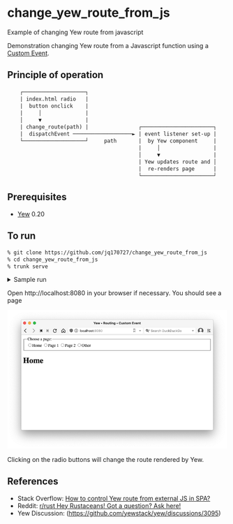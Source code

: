 # change_yew_route_from_js
Example of changing Yew route from javascript

Demonstration changing Yew route from a Javascript function using a [Custom Event](https://developer.mozilla.org/en-US/docs/Web/Events/Creating_and_triggering_events).

## Principle of operation

```
    ┌────────────────────┐ 
    | index.html radio   |
    |  button onclick    |
    |     │              | 
    │     ▼              | 
    | change_route(path) |                ┌───────────────────────┐
    |  dispatchEvent ───────────────────► | event listener set-up |
    └────────────────────┘     path       |  by Yew component     |
                                          |     │                 |
                                          │     ▼                 |
                                          | Yew updates route and │
                                          |  re-renders page      |
                                          └───────────────────────┘
```

## Prerequisites

* [Yew](https://yew.rs/docs/tutorial#prerequisites) 0.20

## To run

```
% git clone https://github.com/jq170727/change_yew_route_from_js
% cd change_yew_route_from_js
% trunk serve
```

<details>
  <summary>
  Sample run
  </summary>
  <pre>
% git clone https://github.com/jq170727/change_yew_route_from_js
  Cloning into 'change_yew_route_from_js'...
  remote: Enumerating objects: 4, done.        
  remote: Counting objects: 100% (4/4), done.        
  remote: Compressing objects: 100% (4/4), done.        
  remote: Total 4 (delta 0), reused 0 (delta 0), pack-reused 0        
  Receiving objects: 100% (4/4), done.
% cd change_yew_route_from_js
% trunk serve
  2023-01-27T00:56:14.138612Z  INFO 📦 starting build
  2023-01-27T00:56:14.138951Z  INFO spawning asset pipelines
  2023-01-27T00:56:20.327100Z  INFO building change-yew-route-from-js
     Compiling proc-macro2 v1.0.50
     Compiling unicode-ident v1.0.6
     Compiling quote v1.0.23
     Compiling syn v1.0.107
     Compiling serde_derive v1.0.152
     Compiling log v0.4.17
     Compiling serde v1.0.152
     Compiling wasm-bindgen-shared v0.2.83
     Compiling cfg-if v1.0.0
     Compiling once_cell v1.17.0
     Compiling bumpalo v3.12.0
     Compiling serde_json v1.0.91
     Compiling itoa v1.0.5
     Compiling ryu v1.0.12
     Compiling wasm-bindgen v0.2.83
     Compiling autocfg v1.1.0
     Compiling futures-core v0.3.25
     Compiling futures-channel v0.3.25
     Compiling futures-sink v0.3.25
     Compiling thiserror v1.0.38
     Compiling version_check v0.9.4
     Compiling memchr v2.5.0
     Compiling futures-task v0.3.25
     Compiling slab v0.4.7
     Compiling percent-encoding v2.2.0
     Compiling pin-project-lite v0.2.9
     Compiling futures-util v0.3.25
     Compiling proc-macro-error-attr v1.0.4
     Compiling form_urlencoded v1.1.0
     Compiling pin-utils v0.1.0
     Compiling futures-io v0.3.25
     Compiling rustversion v1.0.11
     Compiling proc-macro-error v1.0.4
     Compiling indexmap v1.9.2
     Compiling anymap2 v0.13.0
     Compiling prettyplease v0.1.23
     Compiling hashbrown v0.12.3
     Compiling boolinator v2.4.0
     Compiling route-recognizer v0.3.1
     Compiling tracing-core v0.1.30
     Compiling implicit-clone v0.3.5
     Compiling wasm-bindgen-backend v0.2.83
     Compiling wasm-bindgen-macro-support v0.2.83
     Compiling thiserror-impl v1.0.38
     Compiling futures-macro v0.3.25
     Compiling pin-project-internal v1.0.12
     Compiling tracing-attributes v0.1.23
     Compiling yew-macro v0.20.0
     Compiling yew-router-macro v0.17.0
     Compiling wasm-bindgen-macro v0.2.83
     Compiling pin-project v1.0.12
     Compiling tracing v0.1.37
     Compiling futures v0.3.25
     Compiling pinned v0.1.0
     Compiling serde_urlencoded v0.7.1
     Compiling bincode v1.3.3
     Compiling js-sys v0.3.60
     Compiling console_error_panic_hook v0.1.7
     Compiling web-sys v0.3.60
     Compiling wasm-bindgen-futures v0.4.33
     Compiling serde-wasm-bindgen v0.4.5
     Compiling gloo-timers v0.2.6
     Compiling gloo-utils v0.1.6
     Compiling gloo-events v0.1.2
     Compiling gloo-dialogs v0.1.1
     Compiling gloo-render v0.1.1
     Compiling custom-elements v0.2.0
     Compiling gloo-console v0.2.3
     Compiling gloo-file v0.2.3
     Compiling gloo-history v0.1.3
     Compiling gloo-storage v0.2.2
     Compiling gloo-net v0.2.6
     Compiling gloo-worker v0.2.1
     Compiling gloo v0.8.0
     Compiling prokio v0.1.0
     Compiling yew v0.20.0
     Compiling yew-router v0.17.0
     Compiling change-yew-route-from-js v0.1.0 (/tmp/change_yew_route_from_js)
      Finished dev [unoptimized + debuginfo] target(s) in 43.17s
  2023-01-27T00:57:03.807630Z  INFO fetching cargo artifacts
  2023-01-27T00:57:04.310945Z  INFO processing WASM for change-yew-route-from-js
  2023-01-27T00:57:04.357216Z  INFO using system installed binary app=wasm-bindgen version=0.2.83
  2023-01-27T00:57:04.357460Z  INFO calling wasm-bindgen for change-yew-route-from-js
  2023-01-27T00:57:04.618701Z  INFO copying generated wasm-bindgen artifacts
  2023-01-27T00:57:04.620945Z  INFO applying new distribution
  2023-01-27T00:57:04.621590Z  INFO ✅ success
  2023-01-27T00:57:04.622424Z  INFO 📡 serving static assets at -> /
  2023-01-27T00:57:04.622557Z  INFO 📡 server listening at http://127.0.0.1:8080
  2023-01-27T00:57:04.622780Z  INFO 📦 starting build
  2023-01-27T00:57:04.622937Z  INFO spawning asset pipelines
  2023-01-27T00:57:05.026886Z  INFO building change-yew-route-from-js
      Finished dev [unoptimized + debuginfo] target(s) in 0.10s
  2023-01-27T00:57:05.435105Z  INFO fetching cargo artifacts
  2023-01-27T00:57:05.842844Z  INFO processing WASM for change-yew-route-from-js
  2023-01-27T00:57:05.869473Z  INFO using system installed binary app=wasm-bindgen version=0.2.83
  2023-01-27T00:57:05.869562Z  INFO calling wasm-bindgen for change-yew-route-from-js
  2023-01-27T00:57:06.125666Z  INFO copying generated wasm-bindgen artifacts
  2023-01-27T00:57:06.127488Z  INFO applying new distribution
  2023-01-27T00:57:06.128590Z  INFO ✅ success
  ^C
% 
  </pre>
</details>

Open http://localhost:8080 in your browser if necessary.  You should see a page

![SCREENSHOT.png](SCREENSHOT.png)

Clicking on the radio buttons will change the route rendered by Yew.


## References
* Stack Overflow: [How to control Yew route from external JS in SPA?](https://stackoverflow.com/questions/75203156/how-to-control-yew-route-from-external-js-in-spa)
* Reddit: [r/rust Hey Rustaceans! Got a question? Ask here!](https://www.reddit.com/r/rust/comments/10j6k7v/hey_rustaceans_got_a_question_ask_here_42023/j5qacis/)
* Yew Discussion: (https://github.com/yewstack/yew/discussions/3095)
  
